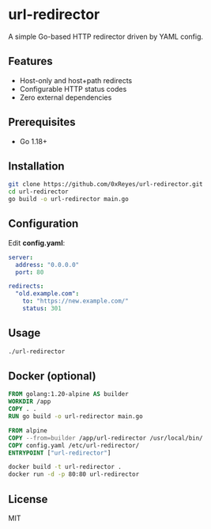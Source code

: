 # url-redirector

A simple Go-based HTTP redirector driven by YAML config.

## Features
- Host-only and host+path redirects  
- Configurable HTTP status codes  
- Zero external dependencies

## Prerequisites
- Go 1.18+  

## Installation
```bash
git clone https://github.com/0xReyes/url-redirector.git
cd url-redirector
go build -o url-redirector main.go
```

## Configuration
Edit **config.yaml**:
```yaml
server:
  address: "0.0.0.0"
  port: 80

redirects:
  "old.example.com":
    to: "https://new.example.com/"
    status: 301
```

## Usage
```bash
./url-redirector
```

## Docker (optional)
```dockerfile
FROM golang:1.20-alpine AS builder
WORKDIR /app
COPY . .
RUN go build -o url-redirector main.go

FROM alpine
COPY --from=builder /app/url-redirector /usr/local/bin/
COPY config.yaml /etc/url-redirector/
ENTRYPOINT ["url-redirector"]
```
```bash
docker build -t url-redirector .
docker run -d -p 80:80 url-redirector
```

## License
MIT
